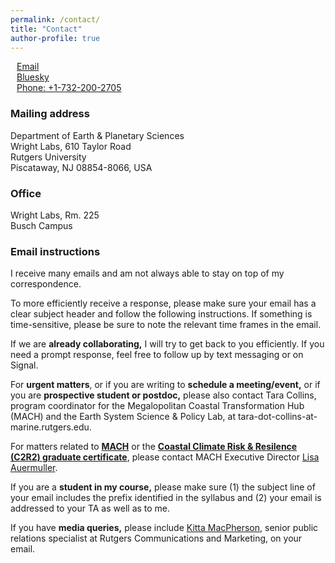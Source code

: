 ```yaml
---
permalink: /contact/
title: "Contact"
author-profile: true
---
```


<div style="margin: 10px" itemscope itemtype="http://schema.org/Person">
<p>
  <a href="mailto:{{ site.email }}" class="author-social" target="_blank"><i class="fa fa-fw fa-envelope-square"></i> Email</a> <br />
 <a href="{{ site.bluesky.url }}" class="author-social" target="_blank"><i class="fab fa-fw fa-bluesky"></i> Bluesky</a> <br />
<a class="author-social" href="tel:+17322002705"><i class="fa fa-fw fa-phone-square"></i> Phone: +1-732-200-2705</a>
</p>
</div>


### Mailing address

Department of Earth & Planetary Sciences  
Wright Labs, 610 Taylor Road  
Rutgers University  
Piscataway, NJ 08854-8066, USA

### Office

Wright Labs, Rm. 225  
Busch Campus

### Email instructions

I receive many emails and am not always able to stay on top of my correspondence. 

To more efficiently receive a response, please make sure your email has a clear subject header and follow the following instructions.  If something is time-sensitive, please be sure to note the relevant time frames in the email. 

If we are **already collaborating,** I will try to get back to you efficiently. If you need a prompt response, feel free to follow up by text messaging or on Signal. 

For **urgent matters**, or if you are writing to **schedule a meeting/event,** or if you are **prospective student or postdoc,** please also contact Tara Collins, program coordinator for the Megalopolitan Coastal Transformation Hub (MACH) and the Earth System Science & Policy Lab, at tara-dot-collins-at-marine.rutgers.edu. 

For matters related to **[MACH](https://coastalhub.org/)** or the **[Coastal Climate Risk & Resilence (C2R2) graduate certificate](https://c2r2.rutgers.edu/)**, please contact MACH Executive Director [Lisa Auermuller](https://marine.rutgers.edu/team/lisa-auermuller/).

If you are a **student in my course,** please make sure (1) the subject line of your email includes the prefix identified in the syllabus and (2) your email is addressed to your TA as well as to me.

If you have **media queries,** please include [Kitta MacPherson](https://rcomm.rutgers.edu/people/kitta-macpherson), senior public relations specialist at Rutgers Communications and Marketing, on your email.